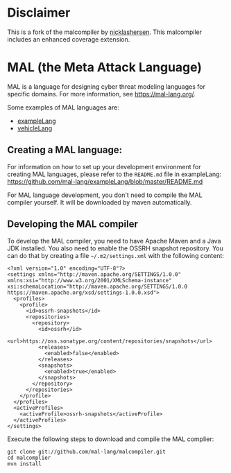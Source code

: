 # Disclaimer
This is a fork of the malcompiler by [nicklashersen](https://github.com/nicklashersen/malcompiler).
This malcompiler includes an enhanced coverage extension.

# MAL (the Meta Attack Language)

MAL is a language for designing cyber threat modeling languages for
specific domains. For more information, see <https://mal-lang.org/>.

Some examples of MAL languages are:
* [exampleLang](https://github.com/mal-lang/exampleLang)
* [vehicleLang](https://github.com/mal-lang/vehicleLang)

## Creating a MAL language:

For information on how to set up your development environment for
creating MAL languages, please refer to the `README.md` file in
exampleLang:
<https://github.com/mal-lang/exampleLang/blob/master/README.md>

For MAL language development, you don't need to compile the
MAL compiler yourself. It will be downloaded by maven automatically.

## Developing the MAL compiler

To develop the MAL compiler, you need to have Apache Maven and a Java
JDK installed. You also need to enable the OSSRH snapshot repository.
You can do that by creating a file `~/.m2/settings.xml` with the
following content:

```
<?xml version="1.0" encoding="UTF-8"?>
<settings xmlns="http://maven.apache.org/SETTINGS/1.0.0" xmlns:xsi="http://www.w3.org/2001/XMLSchema-instance" xsi:schemaLocation="http://maven.apache.org/SETTINGS/1.0.0 https://maven.apache.org/xsd/settings-1.0.0.xsd">
  <profiles>
    <profile>
      <id>ossrh-snapshots</id>
      <repositories>
        <repository>
          <id>ossrh</id>
          <url>https://oss.sonatype.org/content/repositories/snapshots</url>
          <releases>
            <enabled>false</enabled>
          </releases>
          <snapshots>
            <enabled>true</enabled>
          </snapshots>
        </repository>
      </repositories>
    </profile>
  </profiles>
  <activeProfiles>
    <activeProfile>ossrh-snapshots</activeProfile>
  </activeProfiles>
</settings>
```

Execute the following steps to download and compile the MAL complier:

```
git clone git://github.com/mal-lang/malcompiler.git
cd malcomplier
mvn install
```
